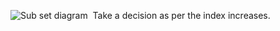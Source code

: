 ![Sub set diagram](https://www.evernote.com/shard/s519/res/f7288f1e-afdf-3f15-84c1-dea55183bbb2)
​
Take a decision as per the index increases.
​